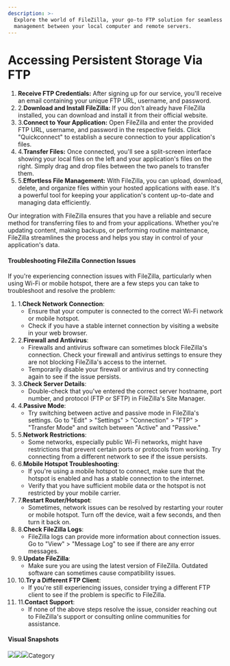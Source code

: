 ```yaml
---
description: >-
  Explore the world of FileZilla, your go-to FTP solution for seamless file
  management between your local computer and remote servers.
---
```


# Accessing Persistent Storage Via FTP

1. **Receive FTP Credentials:** After signing up for our service, you'll receive an email containing your unique FTP URL, username, and password.
2. 2.**Download and Install FileZilla:** If you don't already have FileZilla installed, you can download and install it from their official website.
3. 3.**Connect to Your Application:** Open FileZilla and enter the provided FTP URL, username, and password in the respective fields. Click "Quickconnect" to establish a secure connection to your application's files.
4. 4.**Transfer Files:** Once connected, you'll see a split-screen interface showing your local files on the left and your application's files on the right. Simply drag and drop files between the two panels to transfer them.
5. 5.**Effortless File Management:** With FileZilla, you can upload, download, delete, and organize files within your hosted applications with ease. It's a powerful tool for keeping your application's content up-to-date and managing data efficiently.

Our integration with FileZilla ensures that you have a reliable and secure method for transferring files to and from your applications. Whether you're updating content, making backups, or performing routine maintenance, FileZilla streamlines the process and helps you stay in control of your application's data.​

#### **Troubleshooting FileZilla Connection Issues** <a href="#troubleshooting-filezilla-connection-issues" id="troubleshooting-filezilla-connection-issues"></a>

If you're experiencing connection issues with FileZilla, particularly when using Wi-Fi or mobile hotspot, there are a few steps you can take to troubleshoot and resolve the problem:

1. 1.**Check Network Connection**:
   * Ensure that your computer is connected to the correct Wi-Fi network or mobile hotspot.
   * Check if you have a stable internet connection by visiting a website in your web browser.
2. 2.**Firewall and Antivirus**:
   * Firewalls and antivirus software can sometimes block FileZilla's connection. Check your firewall and antivirus settings to ensure they are not blocking FileZilla's access to the internet.
   * Temporarily disable your firewall or antivirus and try connecting again to see if the issue persists.
3. 3.**Check Server Details**:
   * Double-check that you've entered the correct server hostname, port number, and protocol (FTP or SFTP) in FileZilla's Site Manager.
4. 4.**Passive Mode**:
   * Try switching between active and passive mode in FileZilla's settings. Go to "Edit" > "Settings" > "Connection" > "FTP" > "Transfer Mode" and switch between "Active" and "Passive."
5. 5.**Network Restrictions**:
   * Some networks, especially public Wi-Fi networks, might have restrictions that prevent certain ports or protocols from working. Try connecting from a different network to see if the issue persists.
6. 6.**Mobile Hotspot Troubleshooting**:
   * If you're using a mobile hotspot to connect, make sure that the hotspot is enabled and has a stable connection to the internet.
   * Verify that you have sufficient mobile data or the hotspot is not restricted by your mobile carrier.
7. 7.**Restart Router/Hotspot**:
   * Sometimes, network issues can be resolved by restarting your router or mobile hotspot. Turn off the device, wait a few seconds, and then turn it back on.
8. 8.**Check FileZilla Logs**:
   * FileZilla logs can provide more information about connection issues. Go to "View" > "Message Log" to see if there are any error messages.
9. 9.**Update FileZilla**:
   * Make sure you are using the latest version of FileZilla. Outdated software can sometimes cause compatibility issues.
10. 10.**Try a Different FTP Client**:
    * If you're still experiencing issues, consider trying a different FTP client to see if the problem is specific to FileZilla.
11. 11.**Contact Support**:
    * If none of the above steps resolve the issue, consider reaching out to FileZilla's support or consulting online communities for assistance.

#### Visual Snapshots <a href="#visual-snapshots" id="visual-snapshots"></a>

​![](https://files.gitbook.com/v0/b/gitbook-x-prod.appspot.com/o/spaces%2FtKO1h8ymGqNtYiKTJ8WZ%2Fuploads%2F4giPA63kJ0AhHRjY98Ck%2FScreenshot%202023-08-24%20125043.png?alt=media\&token=651f6b75-5d65-4917-b2a6-c65ac96e9d24)![](https://files.gitbook.com/v0/b/gitbook-x-prod.appspot.com/o/spaces%2FtKO1h8ymGqNtYiKTJ8WZ%2Fuploads%2FhtSU8E5iMuwJU5fDFZTL%2FScreenshot%202023-08-24%20144601.png?alt=media\&token=9df7e8d8-e8fa-428b-bc92-91a8d27d98e7)![](https://files.gitbook.com/v0/b/gitbook-x-prod.appspot.com/o/spaces%2FtKO1h8ymGqNtYiKTJ8WZ%2Fuploads%2FzpnkUlLeHPoJt5DeMLxK%2FScreenshot%202023-08-24%20144427.png?alt=media\&token=9a92ea20-eedb-4fd3-8998-5e9e443ddde3)Category
